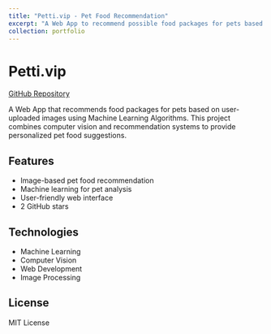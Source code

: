 ```yaml
---
title: "Petti.vip - Pet Food Recommendation"
excerpt: "A Web App to recommend possible food packages for pets based on user uploaded images using Machine Learning Algorithms<br/><img src='/images/petti.png'>"
collection: portfolio
---
```


# Petti.vip

[GitHub Repository](https://github.com/chenyuan99/petti.vip)

A Web App that recommends food packages for pets based on user-uploaded images using Machine Learning Algorithms. This project combines computer vision and recommendation systems to provide personalized pet food suggestions.

## Features
- Image-based pet food recommendation
- Machine learning for pet analysis
- User-friendly web interface
- 2 GitHub stars

## Technologies
- Machine Learning
- Computer Vision
- Web Development
- Image Processing

## License
MIT License
